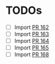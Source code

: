 # TODOs

* [ ] Import [PR 162](https://repo.opencad.io/projects/OC/repos/opencad-php/pull-requests/162/overview)
* [ ] Import [PR 163](https://repo.opencad.io/projects/OC/repos/opencad-php/pull-requests/163/overview)
* [ ] Import [PR 164](https://repo.opencad.io/projects/OC/repos/opencad-php/pull-requests/164/overview)
* [ ] Import [PR 165](https://repo.opencad.io/projects/OC/repos/opencad-php/pull-requests/165/overview)
* [ ] Import [PR 168](https://repo.opencad.io/projects/OC/repos/opencad-php/pull-requests/168/overview)